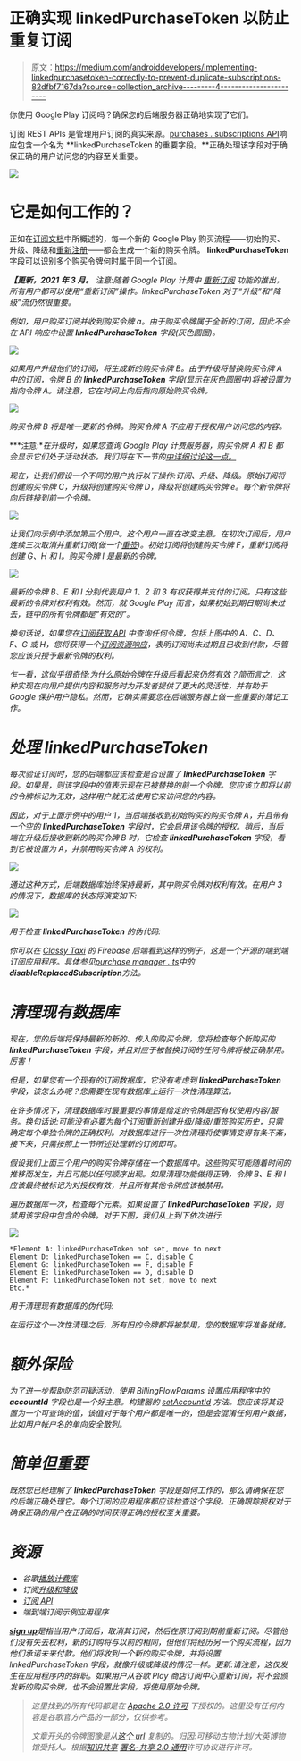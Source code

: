 # 正确实现 linkedPurchaseToken 以防止重复订阅

> 原文：<https://medium.com/androiddevelopers/implementing-linkedpurchasetoken-correctly-to-prevent-duplicate-subscriptions-82dfbf7167da?source=collection_archive---------4----------------------->

你使用 Google Play 订阅吗？确保您的后端服务器正确地实现了它们。

订阅 REST APIs 是管理用户订阅的真实来源。[purchases . subscriptions API](https://developers.google.com/android-publisher/api-ref/purchases/subscriptions#resource)响应包含一个名为 **linkedPurchaseToken 的重要字段。**正确处理该字段对于确保正确的用户访问您的内容至关重要。

![](img/bf7f3f6aa6bca096a9e170c46c7d5f1d.png)

# 它是如何工作的？

正如在[订阅文档](https://developer.android.com/google/play/billing/billing_subscriptions#Allow-upgrade)中所概述的，每一个新的 Google Play 购买流程——初始购买、升级、降级和[重新注册](#eb81)——都会生成一个新的购买令牌。 **linkedPurchaseToken** 字段可以识别多个购买令牌何时属于同一个订阅。

***【更新，2021 年 3 月。*** *注意:随着 Google Play 计费中* [*重新订阅*](https://developer.android.com/google/play/billing/subscriptions#restore) *功能的推出，所有用户都可以使用“重新订阅”操作。linkedPurchaseToken 对于“升级”和“降级”流仍然很重要。*

*例如，用户购买订阅并收到购买令牌 a。由于购买令牌属于全新的订阅，因此不会在 API 响应中设置 **linkedPurchaseToken** 字段(灰色圆圈)。*

*![](img/1546aeb39d07f2b3ed44fec7aacb13da.png)*

*如果用户升级他们的订阅，将生成新的购买令牌 B。由于升级将替换购买令牌 A 中的订阅，令牌 B 的 **linkedPurchaseToken** 字段(显示在灰色圆圈中)将被设置为指向令牌 A。请注意，它在时间上向后指向原始购买令牌。*

*![](img/a923f039751f43a4d10567c88cf1779b.png)*

*购买令牌 B 将是唯一更新的令牌。购买令牌 A 不应用于授权用户访问您的内容。*

***注意:**在升级时，如果您查询 Google Play 计费服务器，购买令牌 A 和 B 都会显示它们处于活动状态。我们将在下一节的[中详细讨论这一点。](#14e4)*

*现在，让我们假设一个不同的用户执行以下操作:订阅、升级、降级。原始订阅将创建购买令牌 C，升级将创建购买令牌 D，降级将创建购买令牌 e。每个新令牌将向后链接到前一个令牌。*

*![](img/c0ac735ff2b2e7e4cde34153b4640e6e.png)*

*让我们向示例中添加第三个用户。这个用户一直在改变主意。在初次订阅后，用户连续三次取消并重新订阅(做一个[重签](#eb81))。初始订阅将创建购买令牌 F，重新订阅将创建 G、H 和 I。购买令牌 I 是最新的令牌。*

*![](img/92cdc933acdf910e0cb39d834d9bfa4a.png)*

*最新的令牌 B、E 和 I 分别代表用户 1、2 和 3 有权获得并支付的订阅。只有这些最新的令牌对权利有效。然而，就 Google Play 而言，如果初始到期日期尚未过去，链中的所有令牌都是“有效的”。*

*换句话说，如果您在[订阅获取 API](https://developers.google.com/android-publisher/api-ref/purchases/subscriptions/get#response) 中查询任何令牌，包括上图中的 A、C、D、F、G 或 H，您将获得一个[订阅资源响应](https://developers.google.com/android-publisher/api-ref/purchases/subscriptions#resource)，表明订阅尚未过期且已收到付款，尽管您应该只授予最新令牌的权利。*

*乍一看，这似乎很奇怪:为什么原始令牌在升级后看起来仍然有效？简而言之，这种实现在向用户提供内容和服务时为开发者提供了更大的灵活性，并有助于 Google 保护用户隐私。然而，它确实需要您在后端服务器上做一些重要的簿记工作。*

# *处理 linkedPurchaseToken*

*每次验证订阅时，您的后端都应该检查是否设置了 **linkedPurchaseToken** 字段。如果是，则该字段中的值表示现在已被替换的前一个令牌。您应该立即将以前的令牌标记为无效，这样用户就无法使用它来访问您的内容。*

*因此，对于上面示例中的用户 1，当后端接收到初始购买的购买令牌 A，并且带有一个空的 **linkedPurchaseToken** 字段时，它会启用该令牌的授权。稍后，当后端在升级后接收到新的购买令牌 B 时，它检查 **linkedPurchaseToken** 字段，看到它被设置为 A，并禁用购买令牌 A 的权利。*

*![](img/f10bfdd5b10ed6b7d1383d90121cb840.png)*

*通过这种方式，后端数据库始终保持最新，其中购买令牌对权利有效。在用户 3 的情况下，数据库的状态将演变如下:*

*![](img/238cde57745f125d7bd391a5894055df.png)*

*用于检查 **linkedPurchaseToken** 的伪代码:*

*你可以在 [Classy Taxi](https://github.com/android/play-billing-samples/tree/master/ClassyTaxiAppKotlin) 的 Firebase 后端看到这样的例子，这是一个开源的端到端订阅应用程序。具体参见[purchase manager . ts](https://github.com/googlesamples/android-play-billing/blob/5415f5563d5aeaf3f0e7e4457f826de9bf12a590/ClassyTaxi/firebase/server/src/play-billing/PurchasesManager.ts#L163)中的**disableReplacedSubscription**方法。*

# *清理现有数据库*

*现在，您的后端将保持最新的新的、传入的购买令牌，您将检查每个新购买的 **linkedPurchaseToken** 字段，并且对应于被替换订阅的任何令牌将被正确禁用。厉害！*

*但是，如果您有一个现有的订阅数据库，它没有考虑到 **linkedPurchaseToken** 字段，该怎么办呢？您需要在现有数据库上运行一次性清理算法。*

*在许多情况下，清理数据库时最重要的事情是给定的令牌是否有权使用内容/服务。换句话说:可能没有必要为每个订阅重新创建升级/降级/重签购买历史，只需确定每个单独令牌的正确权利。对数据库进行一次性清理将使事情变得有条不紊，接下来，只需按照上一节所述处理新的订阅即可。*

*假设我们上面三个用户的购买令牌存储在一个数据库中。这些购买可能随着时间的推移而发生，并且可能以任何顺序出现。如果清理功能做得正确，令牌 B、E 和 I 应该最终被标记为对授权有效，并且所有其他令牌应该被禁用。*

*遍历数据库一次，检查每个元素。如果设置了 **linkedPurchaseToken** 字段，则禁用该字段中包含的令牌。对于下图，我们从上到下依次进行:*

*![](img/bea4a817bad26c100dcafc1c02931873.png)*

```
*Element A: linkedPurchaseToken not set, move to next
Element D: linkedPurchaseToken == C, disable C
Element G: linkedPurchaseToken == F, disable F
Element E: linkedPurchaseToken == D, disable D
Element F: linkedPurchaseToken not set, move to next
Etc.*
```

*用于清理现有数据库的伪代码:*

*在运行这个一次性清理之后，所有旧的令牌都将被禁用，您的数据库将准备就绪。*

# *额外保险*

*为了进一步帮助防范可疑活动，使用 BillingFlowParams 设置应用程序中的 **accountId** 字段也是一个好主意。构建器的 [setAccountId](https://developer.android.com/reference/com/android/billingclient/api/BillingFlowParams.Builder#setAccountId(java.lang.String)) 方法。您应该将其设置为一个可查询的值，该值对于每个用户都是唯一的，但是会混淆任何用户数据，比如用户帐户名的单向安全散列。*

# *简单但重要*

*既然您已经理解了 **linkedPurchaseToken** 字段是如何工作的，那么请确保在您的后端正确处理它。每个订阅的应用程序都应该检查这个字段。正确跟踪授权对于确保正确的用户在正确的时间获得正确的授权至关重要。*

# *资源*

*   *谷歌[播放计费库](https://developer.android.com/google/play/billing/billing_library_overview)*
*   *订阅[升级和降级](https://developer.android.com/google/play/billing/billing_subscriptions#Allow-upgrade)*
*   *[订阅 API](https://developers.google.com/android-publisher/api-ref/purchases/subscriptions#resource)*
*   *端到端订阅示例应用程序*

*[***sign up***](#895f)*是指当用户订阅后，取消其订阅，然后在原订阅到期前重新订阅。尽管他们没有失去权利，新的订购将与以前的相同，但他们将经历另一个购买流程，因为他们承诺未来付款。他们将收到一个新的购买令牌，并将设置 linkedPurchaseToken 字段，就像升级或降级的情况一样。更新:请注意，这仅发生在应用程序内的辞职。如果用户从谷歌 Play 商店订阅中心重新订阅，将不会颁发新的购买令牌，也不会设置此字段，将使用原始令牌。**

> **这里找到的所有代码都是在* [*Apache 2.0 许可*](https://www.apache.org/licenses/LICENSE-2.0) *下授权的。这里没有任何内容是谷歌官方产品的一部分，仅供参考。**
> 
> *文章开头的令牌图像是从[这个 url](https://commons.wikimedia.org/wiki/File:French_revolutionary_shop_token_(FindID_530752).jpg) 复制的。归因:可移动古物计划/大英博物馆受托人。根据[知识共享](https://en.wikipedia.org/wiki/en:Creative_Commons) [署名-共享 2.0 通用](https://creativecommons.org/licenses/by-sa/2.0/deed.en)许可协议进行许可。*